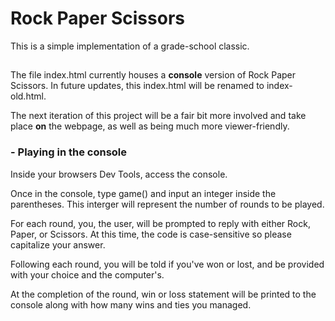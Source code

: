 # Rock Paper Scissors

 This is a simple implementation of a grade-school classic.

## 

The file index.html currently houses a **console** version of Rock Paper Scissors. In future updates, this index.html will be renamed to index-old.html. 

The next iteration of this project will be a fair bit more involved and take place **on** the webpage, as well as being much more viewer-friendly. 

### - Playing in the console

Inside your browsers Dev Tools, access the console.

Once in the console, type game() and input an integer inside the parentheses. This interger will represent the number of rounds to be played.

For each round, you, the user, will be prompted to reply with either Rock, Paper, or Scissors. At this time, the code is case-sensitive so please capitalize your answer. 

Following each round, you will be told if you've won or lost, and be provided with your choice and the computer's.

At the completion of the round, win or loss statement will be printed to the console along with how many wins and ties you managed.
